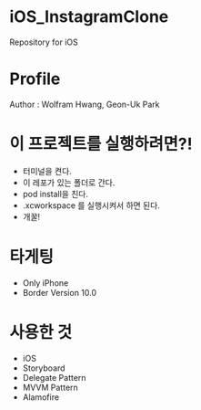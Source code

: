 # iOS_InstagramClone
Repository for iOS

# Profile

Author : Wolfram Hwang, Geon-Uk Park



# 이 프로젝트를 실행하려면?!

- 터미널을 켠다.
- 이 레포가 있는 폴더로 간다.
- pod install을 친다.
- .xcworkspace 를 실행시켜서 하면 된다.
- 개꿀!

# 타게팅

- Only iPhone
- Border Version 10.0 

# 사용한 것

- iOS
- Storyboard
- Delegate Pattern
- MVVM Pattern
- Alamofire
